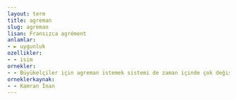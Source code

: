```yaml
---
layout: term
title: agreman
slug: agreman
lisan: Fransızca agrément
anlamlar:
- ► uygunluk
ozellikler:
- - isim
ornekler:
- - Büyükelçiler için agreman istemek sistemi de zaman içinde çok değişikliğe uğradı.
orneklerkaynak:
- - Kamran İnan
---
```

